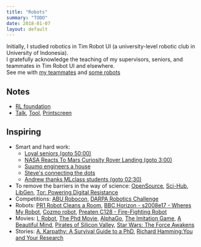 ```yaml
---
title: "Robots"
summary: "TODO"
date: 2018-01-07
layout: default
---
```


Initially, I studied robotics in Tim Robot UI (a university-level robotic club in University of Indonesia). <br />
I gratefully acknowledge the teaching of my supervisors, seniors, and teammates in Tim Robot UI and elsewhere. <br />
See me with [my teammates](https://photos.app.goo.gl/7ChgnYcrqtAY2ieJ2) and [some robots](https://photos.app.goo.gl/soMObj1VDShBW1sL2)

## Notes
* [RL foundation](https://github.com/tttor/rl-foundation)
* [Talk](https://github.com/tttor/talk), [Tool](https://github.com/tttor/tool), [Printscreen](https://photos.app.goo.gl/p2xnILiK5HJ1l4S52)
 
## Inspiring
* Smart and hard work:
  * [Loyal seniors (goto 50:00)](https://www.youtube.com/watch?v=qMgGqHo8nsg)
  * [NASA Reacts To Mars Curiosity Rover Landing (goto 3:00)](https://www.youtube.com/watch?v=svUJdzMHwmM)
  * [Suumo engineers a house](https://www.facebook.com/adobomagazine/videos/10154217936341758/?hc_ref=ARQPbYFzKwLiSCy2j41DfWU34THIdw_-cf_wfakDndSMSECDuX_YcKY8Ep6KPKttqdw)
  * [Steve's connecting the dots](https://www.youtube.com/watch?v=UF8uR6Z6KLc)
  * [Andrew thanks MLclass students (goto 02:30)](https://www.youtube.com/watch?v=Qz41Q89cHGM&list=PLVJA7edNhnRTYqqW5zIj0gkVmxWnkXqTP&index=107)
* To remove the barriers in the way of science: 
[OpenSource](https://opensource.guide/),
[Sci-Hub](https://en.wikipedia.org/wiki/Sci-Hub), 
[LibGen](https://en.wikipedia.org/wiki/Library_Genesis), 
[Tor: Powering Digital Resistance](https://www.torproject.org/)
* Competitions: 
[ABU Robocon](https://en.wikipedia.org/wiki/ABU_Robocon),
[DARPA Robotics Challenge](https://spectrum.ieee.org/automaton/robotics/humanoids/drc-finals-course)
* Robots: 
[PR1 Robot Cleans a Room](https://www.youtube.com/watch?v=jJ4XtyMoxIA), 
[BBC Horizon - s2008e17 - Wheres My Robot](https://ok.ru/video/281973623525), 
[Cozmo robot](https://www.youtube.com/watch?time_continue=17&v=ldi1NCpe2Aw), 
[Preaten C128 - Fire-Fighting Robot](https://www.youtube.com/watch?v=HcHZ694psGw)
* Movies: 
[I, Robot](https://en.wikipedia.org/wiki/I,_Robot_(film)), 
[The Phd Movie](https://phdmovie.com/), 
[AlphaGo](https://www.alphagomovie.com/), 
[The Imitation Game](https://en.wikipedia.org/wiki/The_Imitation_Game), 
[A Beautiful Mind](http://www.imdb.com/title/tt0268978/), 
[Pirates of Silicon Valley](https://en.wikipedia.org/wiki/Pirates_of_Silicon_Valley), 
[Star Wars: The Force Awakens](https://en.wikipedia.org/wiki/Star_Wars:_The_Force_Awakens)
* Stories: 
[A. Karpathy: A Survival Guide to a PhD](http://karpathy.github.io/2016/09/07/phd/),
[Richard Hamming:You and Your Research](http://www.cs.virginia.edu/~robins/YouAndYourResearch.html)
